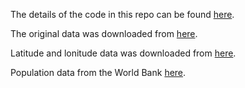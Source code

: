 The details of the code in this repo can be found [here](https://anthonynolandub.wordpress.com/2021/05/20/flu-data-from-the-who/).

The original data was downloaded from [here](https://www.kaggle.com/lachmann12/weekly-influenza-reports-by-country).

Latitude and lonitude data was downloaded from [here](
https://www.kaggle.com/paultimothymooney/latitude-and-longitude-for-every-country-and-state).

Population data from the World Bank [here](https://data.worldbank.org/indicator/SP.POP.TOTL).
